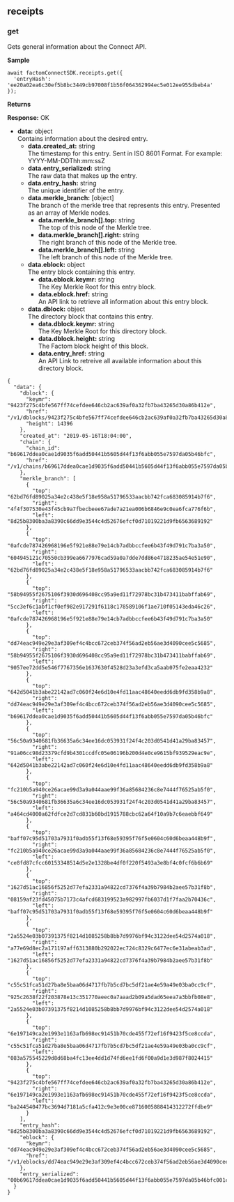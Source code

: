 receipts <a name="receipts"></a>
-------
### get <a name="getReceipts"></a>

Gets general information about the Connect API.

**Sample**
```JS
await factomConnectSDK.receipts.get({
  'entryHash': 'ee20a02ea6c30ef5b8bc3449cb97008f1b56f064362994ec5e012ee955dbeb4a'
});
```

**Returns**

**Response:** OK
-   **data:** object </br> Contains information about the desired entry.
    -   **data.created_at:** string </br> The timestamp for this entry. Sent in ISO 8601 Format. For example: YYYY-MM-DDThh:mm:ssZ
    -   **data.entry_serialized:** string </br> The raw data that makes up the entry.
    -   **data.entry_hash:** string </br> The unique identifier of the entry.
    -   **data.merkle_branch:** [object] </br> The branch of the merkle tree that represents this entry. Presented as an array of Merkle nodes.
        -   **data.merkle_branch[].top:** string </br> The top of this node of the Merkle tree.
        -   **data.merkle_branch[].right:** string </br> The right branch of this node of the Merkle tree.
        -   **data.merkle_branch[].left:** string </br> The left branch of this node of the Merkle tree.
    -   **data.eblock:** object </br> The entry block containing this entry.
        -   **data.eblock.keymr:** string </br> The Key Merkle Root for this entry block.
        -   **data.eblock.href:** string </br> An API link to retrieve all information about this entry block.
    -   **data.dblock:** object </br> The directory block that contains this entry.
        -   **data.dblock.keymr:** string </br> The Key Merkle Root for this directory block.
        -   **data.dblock.height:** string </br> The Factom block height of this block.
        -   **data.entry_href:** string </br> An API Link to retreive all available information about this directory block.


```JS
{
  "data": {
    "dblock": {
      "keymr": "9423f275c4bfe567ff74cefdee646cb2ac639af0a32fb7ba43265d30a86b412e",
      "href": "/v1/dblocks/9423f275c4bfe567ff74cefdee646cb2ac639af0a32fb7ba43265d30a86b412e",
      "height": 14396
    },
    "created_at": "2019-05-16T18:04:00",
    "chain": {
      "chain_id": "b69617ddea0cae1d9035f6add50441b5605d44f13f6abb055e7597da05b46bfc",
      "href": "/v1/chains/b69617ddea0cae1d9035f6add50441b5605d44f13f6abb055e7597da05b46bfc"
    },
    "merkle_branch": [
      {
        "top": "62bd76fd89025a34e2c438e5f18e958a51796533aacbb742fca683085914b7f6",
        "right": "4f4f307530e43f45cb9a7fbecbeee67ade7a21ea006b6846e9c0ea6fca776f6b",
        "left": "8d25b8300ba3a8390c66dd9e3544c4d52676efcf0d71019221d9fb6563689192"
      },
      {
        "top": "0afcde787426968196e5f921e88e79e14cb7adbbccfee6b43f49d791c7ba3a50",
        "right": "604945121c70550cb399ea6677976cad59a0a7dde7dd86e4718235ae54e51e90",
        "left": "62bd76fd89025a34e2c438e5f18e958a51796533aacbb742fca683085914b7f6"
      },
      {
        "top": "58b94955f2675106f3930d696408cc95a9ed11f72978bc31b473411babffab69",
        "right": "5cc3ef6c1abf1cf0ef982e917291f6118c178589106f1ae710f05143eda46c26",
        "left": "0afcde787426968196e5f921e88e79e14cb7adbbccfee6b43f49d791c7ba3a50"
      },
      {
        "top": "dd74eac949e29e3af309ef4c4bcc672ceb374f56ad2eb56ae3d4090cee5c5685",
        "right": "58b94955f2675106f3930d696408cc95a9ed11f72978bc31b473411babffab69",
        "left": "9057ee72dd5e546f7767356e1637630f4528d23a3efd3ca5aab075fe2eaa4232"
      },
      {
        "top": "642d5041b3abe22142ad7c060f24e6d10e4fd11aac48640eedd6db9fd358b9a8",
        "right": "dd74eac949e29e3af309ef4c4bcc672ceb374f56ad2eb56ae3d4090cee5c5685",
        "left": "b69617ddea0cae1d9035f6add50441b5605d44f13f6abb055e7597da05b46bfc"
      },
      {
        "top": "56c50a9340681fb36635a6c34ee16dc053931f24f4c203d0541d41a29ba83457",
        "right": "91a06cc98d23379cfd9b4301ccdfc05e06196b200d4e0ce9615bf939529eac9e",
        "left": "642d5041b3abe22142ad7c060f24e6d10e4fd11aac48640eedd6db9fd358b9a8"
      },
      {
        "top": "fc210b5a940ce26acae99d3a9a044aae99f36a85684236c8e7444f76525ab5f0",
        "right": "56c50a9340681fb36635a6c34ee16dc053931f24f4c203d0541d41a29ba83457",
        "left": "a464cd4000a62fdfce2d7cd831b60bd1915788cbc62a64f10a9b7c6eaebbf649"
      },
      {
        "top": "baff07c95d51703a7931f0adb55f13f68e59395f76f5e0604c60d6beaa448b9f",
        "right": "fc210b5a940ce26acae99d3a9a044aae99f36a85684236c8e7444f76525ab5f0",
        "left": "ce8fd87cfcc60153348514d5e2e1328be4df0f220f5493a3e8bf4c0fcf6b6b69"
      },
      {
        "top": "1627d51ac16856f5252d77efa2331a94822cd7376f4a39b7984b2aee57b31f8b",
        "right": "08159af23fd45075b7173c4afcd683199523a982997fb6037d1f7faa2b70436c",
        "left": "baff07c95d51703a7931f0adb55f13f68e59395f76f5e0604c60d6beaa448b9f"
      },
      {
        "top": "2a5524e03b07391375f8214d1085258b8bb7d9976bf94c3122dee54d2574a018",
        "right": "a77e69d8ec2a171197aff6313880b292022ec724c8329c6477ec6e31abeab3ad",
        "left": "1627d51ac16856f5252d77efa2331a94822cd7376f4a39b7984b2aee57b31f8b"
      },
      {
        "top": "c55c51fca51d27ba8e5baa06d4717fb7b5cd7bc5df21ae4e59a49e03ba0cc9cf",
        "right": "925c2638f22f203878e13c351770aeec0a7aaad2b09a5dad65eea7a3bbfb08e8",
        "left": "2a5524e03b07391375f8214d1085258b8bb7d9976bf94c3122dee54d2574a018"
      },
      {
        "top": "6e197149ca2e1993e1163afb698ec91451b70cde455f72ef16f9423f5ce8ccda",
        "right": "c55c51fca51d27ba8e5baa06d4717fb7b5cd7bc5df21ae4e59a49e03ba0cc9cf",
        "left": "083a575545229d8d68ba4fc13ee4dd1d74fd6ee1fd6f00a9d1e3d987f8024415"
      },
      {
        "top": "9423f275c4bfe567ff74cefdee646cb2ac639af0a32fb7ba43265d30a86b412e",
        "right": "6e197149ca2e1993e1163afb698ec91451b70cde455f72ef16f9423f5ce8ccda",
        "left": "ba244540477bc3694d7181a5cfa412c9e3e00ce8716005888414312272ffdbe9"
      }
    ],
    "entry_hash": "8d25b8300ba3a8390c66dd9e3544c4d52676efcf0d71019221d9fb6563689192",
    "eblock": {
      "keymr": "dd74eac949e29e3af309ef4c4bcc672ceb374f56ad2eb56ae3d4090cee5c5685",
      "href": "/v1/eblocks/dd74eac949e29e3af309ef4c4bcc672ceb374f56ad2eb56ae3d4090cee5c5685"
    },
    "entry_serialized": "00b69617ddea0cae1d9035f6add50441b5605d44f13f6abb055e7597da05b46bfc001c000b4e414143505f3333353633000d696e74727564655f3832333830476964656f6e5f3731303433"
  }
}
```
